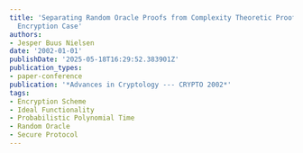 ```yaml
---
title: 'Separating Random Oracle Proofs from Complexity Theoretic Proofs: The Non-committing
  Encryption Case'
authors:
- Jesper Buus Nielsen
date: '2002-01-01'
publishDate: '2025-05-18T16:29:52.383901Z'
publication_types:
- paper-conference
publication: '*Advances in Cryptology --- CRYPTO 2002*'
tags:
- Encryption Scheme
- Ideal Functionality
- Probabilistic Polynomial Time
- Random Oracle
- Secure Protocol
---
```

